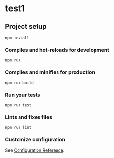 # test1

## Project setup
```
npm install
```

### Compiles and hot-reloads for development
```
npm run 
```

### Compiles and minifies for production
```
npm run build
```

### Run your tests
```
npm run test
```

### Lints and fixes files
```
npm run lint
```

### Customize configuration
See [Configuration Reference](https://cli.vuejs.org/config/).
